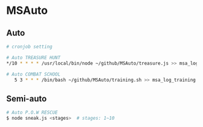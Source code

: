 # MSAuto

## Auto 

```bash
# cronjob setting

# Auto TREASURE HUNT
*/10 * * * * /usr/local/bin/node ~/github/MSAuto/treasure.js >> msa_log_treasure

# Auto COMBAT SCHOOL
   5 3 * * * /bin/bash ~/github/MSAuto/training.sh >> msa_log_training
```

## Semi-auto

```bash
# Auto P.O.W RESCUE
$ node sneak.js <stages>  # stages: 1~10
```
